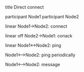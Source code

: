 title Direct connect

participant Node1
participant Node2

linear
Node1->Node2: connect

linear off
Node2->Node1: conack

linear
Node1<->Node2: ping

Node1<-->Node2: ping periodically

Node1<-->Node2: message